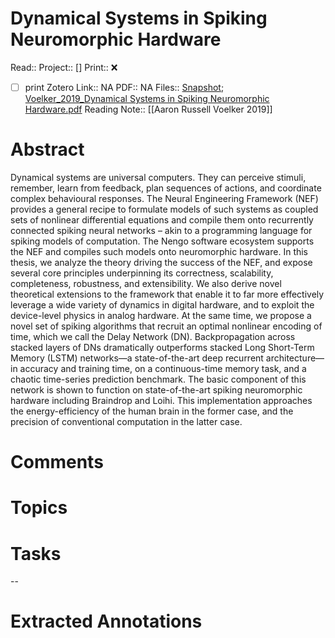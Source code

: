 

# Dynamical Systems in Spiking Neuromorphic Hardware
Read:: 
Project:: []
Print::  ❌
- [ ] print 
Zotero Link:: NA
PDF:: NA
Files:: [Snapshot](file:///home/michaelt/Insync/m@tarlton.info/Google%20Drive/06.%20Zotero/storage/F7YAT2JC/14625.html); [Voelker_2019_Dynamical Systems in Spiking Neuromorphic Hardware.pdf](file:///home/michaelt/Insync/m@tarlton.info/Google%20Drive/06.%20Zotero/storage/3UHWEJC2/Voelker_2019_Dynamical%20Systems%20in%20Spiking%20Neuromorphic%20Hardware.pdf)
Reading Note:: [[Aaron Russell Voelker 2019]]

# Abstract
Dynamical systems are universal computers. They can perceive stimuli, remember, learn from feedback, plan sequences of actions, and coordinate complex behavioural responses. The Neural Engineering Framework (NEF) provides a general recipe to formulate models of such systems as coupled sets of nonlinear differential equations and compile them onto recurrently connected spiking neural networks – akin to a programming language for spiking models of computation. The Nengo software ecosystem supports the NEF and compiles such models onto neuromorphic hardware. In this thesis, we analyze the theory driving the success of the NEF, and expose several core principles underpinning its correctness, scalability, completeness, robustness, and extensibility. We also derive novel theoretical extensions to the framework that enable it to far more effectively leverage a wide variety of dynamics in digital hardware, and to exploit the device-level physics in analog hardware. At the same time, we propose a novel set of spiking algorithms that recruit an optimal nonlinear encoding of time, which we call the Delay Network (DN). Backpropagation across stacked layers of DNs dramatically outperforms stacked Long Short-Term Memory (LSTM) networks—a state-of-the-art deep recurrent architecture—in accuracy and training time, on a continuous-time memory task, and a chaotic time-series prediction benchmark. The basic component of this network is shown to function on state-of-the-art spiking neuromorphic hardware including Braindrop and Loihi. This implementation approaches the energy-efficiency of the human brain in the former case, and the precision of conventional computation in the latter case.

# Comments


# Topics


# Tasks


--
# Extracted Annotations